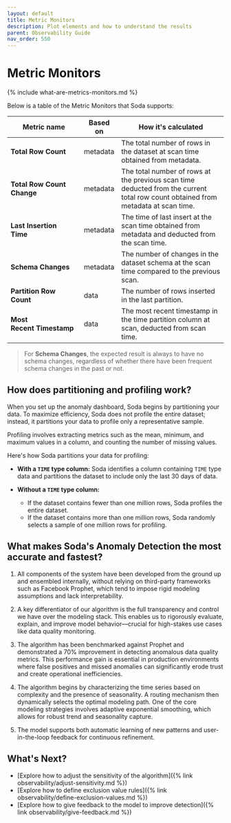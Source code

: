 ```yaml
---
layout: default
title: Metric Monitors
description: Plot elements and how to understand the results
parent: Observability Guide
nav_order: 550
---
```


# Metric Monitors

{% include what-are-metrics-monitors.md %}

Below is a table of the Metric Monitors that Soda supports:

| Metric name            | Based on | How it's calculated                                                                                                               |
| ---------------------- | -------- | --------------------------------------------------------------------------------------------------------------------------------- |
| **Total Row Count**        | metadata | The total number of rows in the dataset at scan time obtained from metadata.                                                      |
| **Total Row Count Change** | metadata | The total number of rows at the previous scan time deducted from the current total row count obtained from metadata at scan time. |
| **Last Insertion Time**    | metadata | The time of last insert at the scan time obtained from metadata and deducted from the scan time.                                  |
| **Schema Changes**         | metadata | The number of changes in the dataset schema at the scan time compared to the previous scan.                                       |
| **Partition Row Count**    | data     | The number of rows inserted in the last partition.                                                                                |
| **Most Recent Timestamp**  | data     | The most recent timestamp in the time partition column at scan, deducted from scan time.                                          |

> For **Schema Changes**, the expected result is always to have no schema changes, regardless of whether there have been frequent schema changes in the past or not.

## How does partitioning and profiling work?
When you set up the anomaly dashboard, Soda begins by partitioning your data. To maximize efficiency, Soda does not profile the entire dataset; instead, it partitions your data to profile only a representative sample.

Profiling involves extracting metrics such as the mean, minimum, and maximum values in a column, and counting the number of missing values.

Here's how Soda partitions your data for profiling:

- **With a `TIME` type column:**
  Soda identifies a column containing `TIME` type data and partitions the dataset to include only the last 30 days of data.

- **Without a `TIME` type column:**
  - If the dataset contains fewer than one million rows, Soda profiles the entire dataset.
  - If the dataset contains more than one million rows, Soda randomly selects a sample of one million rows for profiling.


## What makes Soda's Anomaly Detection the most accurate and fastest?

1. All components of the system have been developed from the ground up and ensembled internally, without relying on third-party frameworks such as Facebook Prophet, which tend to impose rigid modeling assumptions and lack interpretability.

2. A key differentiator of our algorithm is the full transparency and control we have over the modeling stack. This enables us to rigorously evaluate, explain, and improve model behavior—crucial for high-stakes use cases like data quality monitoring.

3. The algorithm has been benchmarked against Prophet and demonstrated a 70% improvement in detecting anomalous data quality metrics. This performance gain is essential in production environments where false positives and missed anomalies can significantly erode trust and create operational inefficiencies.

4. The algorithm begins by characterizing the time series based on complexity and the presence of seasonality. A routing mechanism then dynamically selects the optimal modeling path. One of the core modeling strategies involves adaptive exponential smoothing, which allows for robust trend and seasonality capture. 

5. The model supports both automatic learning of new patterns and user-in-the-loop feedback for continuous refinement.

## What's Next?

- [Explore how to adjust the sensitivity of the algorithm]({% link observability/adjust-sensitivity.md %})
- [Explore how to define exclusion value rules]({% link observability/define-exclusion-values.md %})
- [Explore how to give feedback to the model to improve detection]({% link observability/give-feedback.md %})